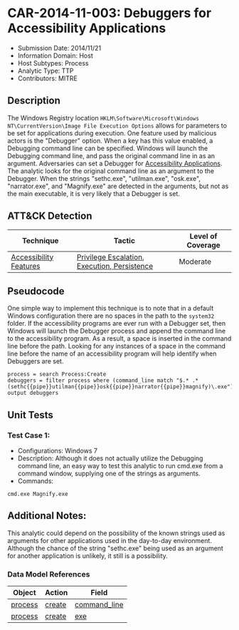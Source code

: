 # CAR-2014-11-003: Debuggers for Accessibility Applications
- Submission Date: 2014/11/21
- Information Domain: Host
- Host Subtypes: Process
- Analytic Type: TTP
- Contributors: MITRE

## Description
The Windows Registry location `HKLM\Software\Microsoft\Windows NT\CurrentVersion\Image File Execution Options` allows for parameters to be set for applications during execution. One feature used by malicious actors is the "Debugger" option. When a key has this value enabled, a Debugging command line can be specified. Windows will launch the Debugging command line, and pass the original command line in as an argument. Adversaries can set a Debugger for [Accessibility Applications](https://attack.mitre.org/techniques/T1015). The analytic looks for the original command line as an argument to the Debugger. When the strings "sethc.exe", "utilman.exe", "osk.exe", "narrator.exe", and "Magnify.exe" are detected in the arguments, but not as the main executable, it is very likely that a Debugger is set. 

## ATT&CK Detection

|Technique |Tactic |Level of Coverage |
|---|---|---|
|[Accessibility Features](https://attack.mitre.org/techniques/T1015/)|[Privilege Escalation](https://attack.mitre.org/tactics/TA0004),[ Execution](https://attack.mitre.org/tactics/TA0002),[ Persistence](https://attack.mitre.org/tactics/TA0003)|Moderate|

## Pseudocode
One simple way to implement this technique is to note that in a default Windows configuration there are no spaces in the path to the `system32` folder. If the accessibility programs are ever run with a Debugger set, then Windows will launch the Debugger process and append the command line to the accessibility program. As a result, a space is inserted in the command line before the path. Looking for any instances of a space in the command line before the name of an accessibility program will help identify when Debuggers are set. 

```
process = search Process:Create
debuggers = filter process where (command_line match "$.* .*(sethc{{pipe}}utilman{{pipe}}osk{{pipe}}narrator{{pipe}}magnify)\.exe")
output debuggers
```

## Unit Tests
### Test Case 1:
 - Configurations: Windows 7
 - Description: Although it does not actually utilize the Debugging command line, an easy way to test this analytic to run cmd.exe from a command window, supplying one of the strings as arguments. 
 - Commands:
```
cmd.exe Magnify.exe
```

## Additional Notes: 

This analytic could depend on the possibility of the known strings used as arguments for other applications used in the day-to-day environment. Although the chance of the string "sethc.exe" being used as an argument for another application is unlikely, it still is a possibility.

### Data Model References
|Object|Action|Field|
|---|---|---|
| [process](../data_model/process.md) | [create](../data_model/process.md#create) | [command_line](../data_model/process.md#command_line) |
| [process](../data_model/process.md) | [create](../data_model/process.md#create) | [exe](../data_model/process.md#exe) |